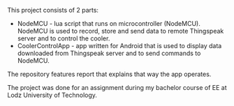 This project consists of 2 parts:
- NodeMCU - lua script that runs on microcontroller (NodeMCU). NodeMCU is used to record, store and send data to remote Thingspeak server and to control the cooler. 
- CoolerControlApp - app written for Android that is used to display data downloaded from Thingspeak server and to send commands to NodeMCU. 

The repository features report that explains that way the app operates. 

The project was done for an assignment during my bachelor course of EE at Lodz University of Technology.